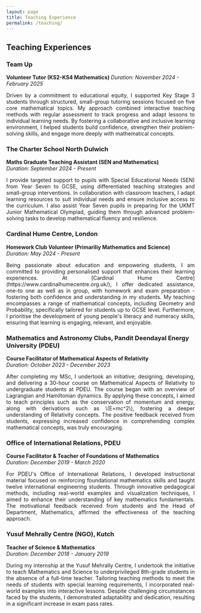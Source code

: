 ```yaml
---
layout: page
title: Teaching Experience
permalink: /teaching/
---
```



## Teaching Experiences

### Team Up
**Volunteer Tutor (KS2-KS4 Mathematics)**
*Duration: November 2024 - February 2025*
<div style="text-align: justify;">
Driven by a commitment to educational equity, I supported Key Stage 3 students through structured, small-group tutoring sessions focused on five core mathematical topics. My approach combined interactive teaching methods with regular assessment to track progress and adapt lessons to individual learning needs. By fostering a collaborative and inclusive learning environment, I helped students build confidence, strengthen their problem-solving skills, and engage more deeply with mathematical concepts.
</div>

### The Charter School North Dulwich
**Maths Graduate Teaching Assistant (SEN and Mathematics)**  
*Duration: September 2024 - Present*
<div style="text-align: justify;">
I provide targeted support to pupils with Special Educational Needs (SEN) from Year Seven to GCSE, using differentiated teaching strategies and small-group interventions. In collaboration with classroom teachers, I adapt learning resources to suit individual needs and ensure inclusive access to the curriculum. I also assist Year Seven pupils in preparing for the UKMT Junior Mathematical Olympiad, guiding them through advanced problem-solving tasks to develop mathematical fluency and resilience.
</div>

### Cardinal Hume Centre, London
**Homework Club Volunteer (Primariliy Mathematics and Science)**  
*Duration: May 2024 - Present*

<div style="text-align: justify;"> 
Being passionate about education and empowering students, I am committed to providing personalised support that enhances their learning experiences. At [Cardinal Hume Centre](https://www.cardinalhumecentre.org.uk/), I offer dedicated assistance, one-to one as well as in group, with homework and exam preparation - fostering both confidence and understanding in my students. My teaching encompasses a range of mathematical concepts, including Geometry and Probability, specifically tailored for students up to GCSE level. Furthermore, I prioritise the development of young people's literacy and numeracy skills, ensuring that learning is engaging, relevant, and enjoyable.
</div>

### Mathematics and Astronomy Clubs, Pandit Deendayal Energy University (PDEU)
**Course Facilitator of Mathematical Aspects of Relativity**  
*Duration: October 2023 - December 2023*

<div style="text-align: justify;"> 
After completing my MSc, I undertook an initiative; designing, developing, and delivering a 30-hour course on Mathematical Aspects of Relativity to undergraduate students at PDEU. The course began with an overview of Lagrangian and Hamiltonian dynamics. By applying these concepts, I aimed to teach principles such as the conservation of momentum and energy, along with derivations such as \(E=mc^2\), fostering a deeper understanding of Relativity concepts. The positive feedback received from students, expressing increased confidence in comprehending complex mathematical concepts, was truly encouraging.
</div>

### Office of International Relations, PDEU
**Course Facilitator & Teacher of Foundations of Mathematics**  
*Duration: December 2019 - March 2020*

<div style="text-align: justify;"> 
For PDEU's Office of International Relations, I developed instructional material focused on reinforcing foundational mathematics skills and taught twelve international engineering students. Through innovative pedagogical methods, including real-world examples and visualization techniques, I aimed to enhance their understanding of key mathematics fundamentals. The motivational feedback received from students and the Head of Department, Mathematics, affirmed the effectiveness of the teaching approach.
</div>

### Yusuf Mehrally Centre (NGO), Kutch
**Teacher of Science & Mathematics**  
*Duration: December 2018 - January 2019*

<div style="text-align: justify;"> 
During my internship at the Yusuf Mehrally Centre, I undertook the initiative to teach Mathematics and Science to underprivileged 8th-grade students in the absence of a full-time teacher. Tailoring teaching methods to meet the needs of students with special learning requirements, I incorporated real-world examples into interactive lessons. Despite challenging circumstances faced by the students, I demonstrated adaptability and dedication, resulting in a significant increase in exam pass rates.
</div>

